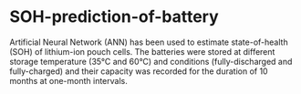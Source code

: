 # SOH-prediction-of-battery
Artificial Neural Network (ANN) has been used to estimate state-of-health (SOH) of lithium-ion pouch cells. The batteries were stored at different storage temperature (35°C and 60°C) and conditions (fully-discharged and fully-charged) and their capacity was recorded for the duration of 10 months at one-month intervals. 
